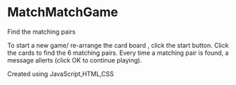 # MatchMatchGame
Find the matching pairs

To start a new game/ re-arrange the card board , click the start button.
Click the cards to find the 6 matching pairs.
Every time a matching pair is found, a message allerts (click OK to continue playing).

Created using JavaScript,HTML,CSS
